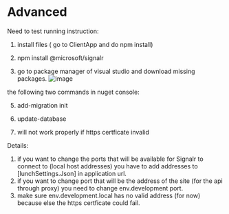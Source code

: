 # Advanced


Need to test running instruction:

1. install files ( go to ClientApp and do npm install)
2. npm install @microsoft/signalr


2. go to package manager of visual studio and download missing packages.
![image](https://user-images.githubusercontent.com/71297464/170661848-71e0fa1b-d1d9-47b3-9f8c-3dcad7acc0f0.png)


the following two commands in nuget console:

5. add-migration init
6. update-database

7. will not work properly if https certficate invalid 






Details:

1. if you want to change the ports that will be available for Signalr to connect to (local host addresses) you have to add addresses to  [lunchSettings.Json]  in application url.
2. if you want to change port that will be the address of the site (for the api through proxy) you need to change env.development port.
3. make sure env.development.local has no valid address (for now) because else the https certficate could fail.
